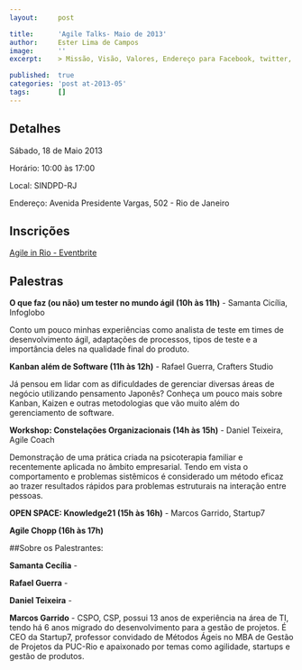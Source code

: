 ```yaml
---
layout:     post

title:      'Agile Talks- Maio de 2013'
author:     Ester Lima de Campos
image:      ''
excerpt:    > Missão, Visão, Valores, Endereço para Facebook, twitter, grupo no google, etc.

published:  true
categories: 'post at-2013-05'
tags:       []
---
```


## Detalhes

Sábado, 18 de Maio 2013

Horário: 10:00 às 17:00

Local: SINDPD-RJ

Endereço: Avenida Presidente Vargas, 502 - Rio de Janeiro

## Inscrições

<a href="http://rioagiletalks-eorgf.eventbrite.com/#" target="_blank">Agile in Rio - Eventbrite</a>

## Palestras

**O que faz (ou não) um tester no mundo ágil (10h às 11h)**
    - Samanta Cicília, Infoglobo

Conto um pouco minhas experiências como analista de teste em times de desenvolvimento ágil, adaptações de processos, tipos de teste e a importância deles na qualidade final do produto.

**Kanban além de Software (11h às 12h)**
    -  Rafael Guerra, Crafters Studio

Já pensou em lidar com as dificuldades de gerenciar diversas áreas de negócio utilizando pensamento Japonês? Conheça um pouco mais sobre Kanban, Kaizen e outras metodologias que vão muito além do gerenciamento de software. 

**Workshop: Constelações Organizacionais (14h às 15h)**
    - Daniel Teixeira, Agile Coach

Demonstração de uma prática criada na psicoterapia familiar e recentemente aplicada no âmbito empresarial. Tendo em vista o comportamento e problemas sistêmicos é considerado um método eficaz ao trazer resultados rápidos para problemas estruturais na interação entre pessoas. 

**OPEN SPACE: Knowledge21 (15h às 16h)**
    - Marcos Garrido, Startup7

**Agile Chopp (16h às 17h)**

##Sobre os Palestrantes:

**Samanta Cecília**
    - 

**Rafael Guerra**
    - 

**Daniel Teixeira**
    - 

**Marcos Garrido**
    - CSPO, CSP, possui 13 anos de experiência na área de TI, tendo há 6 anos migrado do desenvolvimento para a gestão de projetos. É CEO da Startup7, professor convidado de Métodos Ágeis no MBA de Gestão de Projetos da PUC-Rio e apaixonado por temas como agilidade, startups e gestão de produtos.

